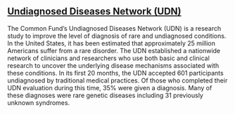 ## [Undiagnosed Diseases Network (UDN)](https://undiagnosed.hms.harvard.edu/about-us/)

The Common Fund’s Undiagnosed Diseases Network (UDN) is a research study to improve the level of diagnosis of rare and undiagnosed conditions. In the United States, it has been estimated that approximately 25 million Americans suffer from a rare disorder. The UDN established a nationwide network of clinicians and researchers who use both basic and clinical research to uncover the underlying disease mechanisms associated with these conditions. In its first 20 months, the UDN accepted 601 participants undiagnosed by traditional medical practices. Of those who completed their UDN evaluation during this time, 35% were given a diagnosis. Many of these diagnoses were rare genetic diseases including 31 previously unknown syndromes. 